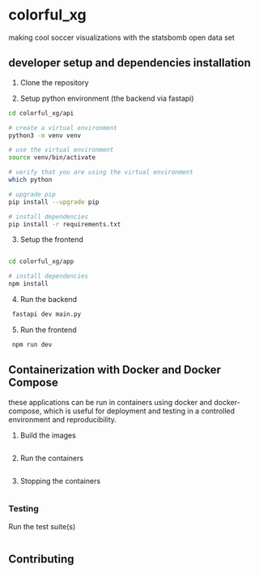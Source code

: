# colorful_xg

making cool soccer visualizations with the statsbomb open data set


## developer setup and dependencies installation


1. Clone the repository

2. Setup python environment (the backend via fastapi)

```bash
cd colorful_xg/api 

# create a virtual environment
python3 -m venv venv

# use the virtual environment 
source venv/bin/activate

# verify that you are using the virtual environment
which python

# upgrade pip
pip install --upgrade pip

# install dependencies
pip install -r requirements.txt
```

3. Setup the frontend

```bash

cd colorful_xg/app

# install dependencies
npm install

```


4. Run the backend

```bash
 fastapi dev main.py
```

5. Run the frontend

```bash
 npm run dev
```


## Containerization with Docker and Docker Compose

these applications can be run in containers using docker and docker-compose, which is useful for deployment and testing in a controlled environment and reproducibility.

1. Build the images

```bash

```

2. Run the containers

```bash

```

3. Stopping the containers

```bash

```


### Testing


Run the test suite(s)

```bash

```



## Contributing

